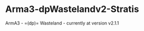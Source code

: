 Arma3-dpWastelandv2-Stratis
===========================

ArmA3 - =(dp)= Wasteland - currently at version v2.1.1
